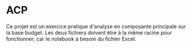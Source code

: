 # ACP
Ce projet est un exercice pratique d'analyse en composante principale sur la base budget. 
Les deux fichiers doivent être à la même racine pour fonctionner, car le notebook à besoin du fichier Excel. 
